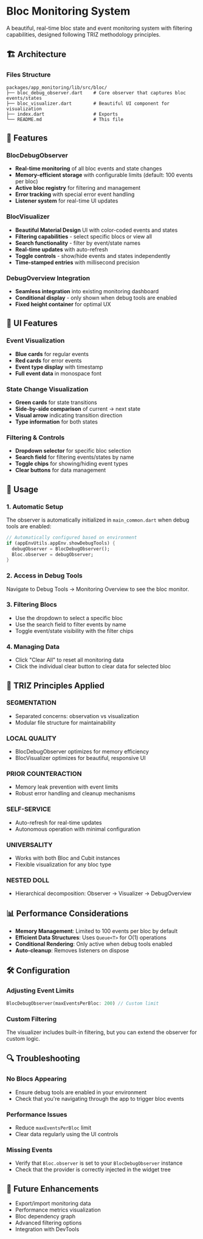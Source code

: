 # Bloc Monitoring System

A beautiful, real-time bloc state and event monitoring system with filtering capabilities, designed following TRIZ methodology principles.

## 🏗️ Architecture

### Files Structure
```
packages/app_monitoring/lib/src/bloc/
├── bloc_debug_observer.dart    # Core observer that captures bloc events/states
├── bloc_visualizer.dart        # Beautiful UI component for visualization
├── index.dart                  # Exports
└── README.md                   # This file
```

## 🚀 Features

### BlocDebugObserver
- **Real-time monitoring** of all bloc events and state changes
- **Memory-efficient storage** with configurable limits (default: 100 events per bloc)
- **Active bloc registry** for filtering and management
- **Error tracking** with special error event handling
- **Listener system** for real-time UI updates

### BlocVisualizer
- **Beautiful Material Design** UI with color-coded events and states
- **Filtering capabilities** - select specific blocs or view all
- **Search functionality** - filter by event/state names
- **Real-time updates** with auto-refresh
- **Toggle controls** - show/hide events and states independently
- **Time-stamped entries** with millisecond precision

### DebugOverview Integration
- **Seamless integration** into existing monitoring dashboard
- **Conditional display** - only shown when debug tools are enabled
- **Fixed height container** for optimal UX

## 🎨 UI Features

### Event Visualization
- **Blue cards** for regular events
- **Red cards** for error events
- **Event type display** with timestamp
- **Full event data** in monospace font

### State Change Visualization  
- **Green cards** for state transitions
- **Side-by-side comparison** of current → next state
- **Visual arrow** indicating transition direction
- **Type information** for both states

### Filtering & Controls
- **Dropdown selector** for specific bloc selection
- **Search field** for filtering events/states by name
- **Toggle chips** for showing/hiding event types
- **Clear buttons** for data management

## 🔧 Usage

### 1. Automatic Setup
The observer is automatically initialized in `main_common.dart` when debug tools are enabled:

```dart
// Automatically configured based on environment
if (appEnvUtils.appEnv.showDebugTools) {
  debugObserver = BlocDebugObserver();
  Bloc.observer = debugObserver;
}
```

### 2. Access in Debug Tools
Navigate to Debug Tools → Monitoring Overview to see the bloc monitor.

### 3. Filtering Blocs
- Use the dropdown to select a specific bloc
- Use the search field to filter events by name
- Toggle event/state visibility with the filter chips

### 4. Managing Data
- Click "Clear All" to reset all monitoring data  
- Click the individual clear button to clear data for selected bloc

## 🧠 TRIZ Principles Applied

### SEGMENTATION
- Separated concerns: observation vs visualization
- Modular file structure for maintainability

### LOCAL QUALITY
- BlocDebugObserver optimizes for memory efficiency
- BlocVisualizer optimizes for beautiful, responsive UI

### PRIOR COUNTERACTION
- Memory leak prevention with event limits
- Robust error handling and cleanup mechanisms

### SELF-SERVICE
- Auto-refresh for real-time updates
- Autonomous operation with minimal configuration

### UNIVERSALITY
- Works with both Bloc and Cubit instances
- Flexible visualization for any bloc type

### NESTED DOLL
- Hierarchical decomposition: Observer → Visualizer → DebugOverview

## 📊 Performance Considerations

- **Memory Management**: Limited to 100 events per bloc by default
- **Efficient Data Structures**: Uses `Queue<T>` for O(1) operations
- **Conditional Rendering**: Only active when debug tools enabled
- **Auto-cleanup**: Removes listeners on dispose

## 🛠️ Configuration

### Adjusting Event Limits
```dart
BlocDebugObserver(maxEventsPerBloc: 200) // Custom limit
```

### Custom Filtering
The visualizer includes built-in filtering, but you can extend the observer for custom logic.

## 🔍 Troubleshooting

### No Blocs Appearing
- Ensure debug tools are enabled in your environment
- Check that you're navigating through the app to trigger bloc events

### Performance Issues
- Reduce `maxEventsPerBloc` limit
- Clear data regularly using the UI controls

### Missing Events
- Verify that `Bloc.observer` is set to your `BlocDebugObserver` instance
- Check that the provider is correctly injected in the widget tree

## 🚀 Future Enhancements

- Export/import monitoring data
- Performance metrics visualization
- Bloc dependency graph
- Advanced filtering options
- Integration with DevTools
